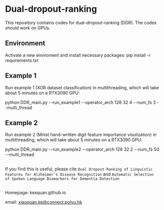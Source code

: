 # Dual-dropout-ranking
This repository contains codes for dual-dropout-ranking (DDR). The codes should work on GPUs.

## Environment
Activate a new enviroment and install necessary packages:
pip install -r requirements.txt

## Example 1
Run example 1 (XOR dataset classification) in multithreading, which will take about 5 minutes on a RTX3090 GPU:

python DDR_main.py --run_example1 --operator_arch 128 32 4 --num_fs 3  --multi_thread

## Example 2
Run example 2 (Mnist hand-written digit feature importance visulization) in multithreading, which will take about 5 minutes on a RTX3090 GPU:

python DDR_main.py --run_example2 --operator_arch 128 32 2 --num_fs 50 --multi_thread

##
If you find this is useful, please cite ``Dual Dropout Ranking of Linguistic Features for Alzheimer’s Disease Recognition`` and ``Automatic Selection of Spoken Language Biomarkers for Dementia Detection``

##
Homepage: kexquan.github.io

email: xiaoquan.ke@connect.polyu.hk
